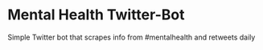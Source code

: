 # Mental Health Twitter-Bot
Simple Twitter bot that scrapes info from #mentalhealth and retweets daily 

